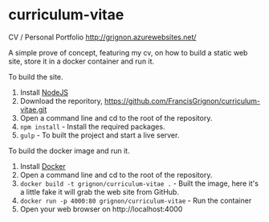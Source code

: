 # curriculum-vitae
CV / Personal Portfolio
http://grignon.azurewebsites.net/

A simple prove of concept, featuring my cv, on how to build a static web site, store it in a docker container and run it.

To build the site.

1. Install [NodeJS](http://www.nodejs.org)  
2. Download the reporitory, https://github.com/FrancisGrignon/curriculum-vitae.git
3. Open a command line and cd to the root of the repository.
4. `npm install` - Install the required packages.
5. `gulp` - To built the project and start a live server.

To build the docker image and run it.

1. Install [Docker](https://docs.docker.com/engine/installation/)
2. Open a command line and cd to the root of the repository.
3. `docker build -t grignon/curriculum-vitae .` - Built the image, here it's a little fake it will grab the web site from GitHub.
4. `docker run -p 4000:80 grignon/curriculum-vitae` - Run the container
5. Open your web browser on http://localhost:4000
